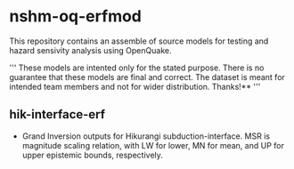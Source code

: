 # nshm-oq-erfmod
This repository contains an assemble of source models for testing and hazard sensivity analysis using OpenQuake. 

'''
These models are intented only for the stated purpose. There is no guarantee that these models are final and correct. The dataset is meant for intended team members and not for wider distribution. Thanks!**
'''

## hik-interface-erf 
- Grand Inversion outputs for Hikurangi subduction-interface. MSR is magnitude scaling relation, with LW for lower, MN for mean, and UP for upper epistemic bounds, respectively.
